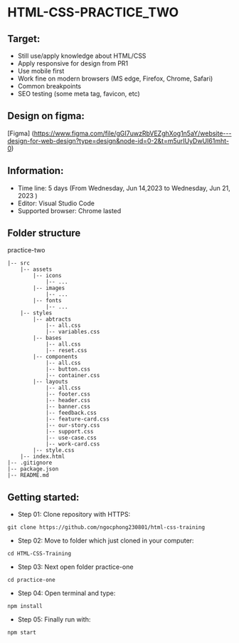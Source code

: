 # HTML-CSS-PRACTICE_TWO #

## Target: ##
- Still use/apply knowledge about HTML/CSS
- Apply responsive for design from PR1
- Use mobile first
- Work fine on modern browsers (MS edge, Firefox, Chrome, Safari)
- Common breakpoints
- SEO testing (some meta tag, favicon, etc)
## Design on figma: ##
[Figma] (https://www.figma.com/file/gGI7uwzRbVEZghXog1n5aY/website---design-for-web-design?type=design&node-id=0-2&t=m5urIUyDwUI61mht-0)
## Information: ##
- Time line: 5 days (From Wednesday, Jun 14,2023 to Wednesday, Jun 21, 2023 )
- Editor: Visual Studio Code
- Supported browser: Chrome lasted
## Folder structure ##
practice-two
~~~
|-- src
    |-- assets
        |-- icons
            |-- ...
        |-- images
            |-- ...
        |-- fonts
            |-- ...
    |-- styles
        |-- abtracts
            |-- all.css
            |-- variables.css
        |-- bases
            |-- all.css
            |-- reset.css
        |-- components
            |-- all.css
            |-- button.css
            |-- container.css
        |-- layouts
            |-- all.css
            |-- footer.css
            |-- header.css
            |-- banner.css
            |-- feedback.css
            |-- feature-card.css
            |-- our-story.css
            |-- support.css
            |-- use-case.css
            |-- work-card.css
        |-- style.css
    |-- index.html
|-- .gitignore
|-- package.json
|-- README.md
~~~

## Getting started:
- Step 01: Clone repository with HTTPS:
~~~
git clone https://github.com/ngocphong230801/html-css-training
~~~
- Step 02: Move to folder which just cloned in your computer:
~~~
cd HTML-CSS-Training
~~~
- Step 03: Next open folder practice-one
~~~
cd practice-one
~~~
- Step 04: Open terminal and type:
~~~
npm install
~~~
- Step 05: Finally run with:
~~~
npm start
~~~